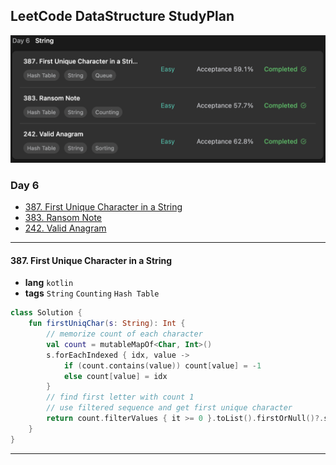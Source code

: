 ## LeetCode DataStructure StudyPlan

<img src="../../assets/leetcode_ds_lv1_day6.png" alt="leetcode_data_structure_level1_day6" style="zoom:50%;" />

### Day 6

- [387. First Unique Character in a String](https://leetcode.com/problems/first-unique-character-in-a-string/?envType=study-plan&id=data-structure-i)
- [383. Ransom Note](https://leetcode.com/problems/ransom-note/?envType=study-plan&id=data-structure-i)
- [242. Valid Anagram](https://leetcode.com/problems/valid-anagram/?envType=study-plan&id=data-structure-i)

---

#### 387. First Unique Character in a String

- **lang**  `kotlin` 
- **tags**  `String` `Counting` `Hash Table`

```kotlin
class Solution {
    fun firstUniqChar(s: String): Int {
        // memorize count of each character
        val count = mutableMapOf<Char, Int>()
        s.forEachIndexed { idx, value -> 
            if (count.contains(value)) count[value] = -1
            else count[value] = idx
        }
        // find first letter with count 1
        // use filtered sequence and get first unique character
        return count.filterValues { it >= 0 }.toList().firstOrNull()?.second ?: -1
    }
}
```

---

